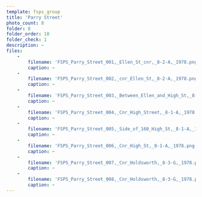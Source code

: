 ```yaml
---
template: fsps_group
title: 'Parry Street'
photo_count: 8
folder: 8
folder_order: 10
folder_check: 1
description: ~
files:
    -
        filename: 'FSPS_Parry_Street_001,_Ellen_St_cnr,_8-2-A,_1978.png'
        caption: ~
    -
        filename: 'FSPS_Parry_Street_002,_cnr_Ellen_St,_8-2-A,_1978.png'
        caption: ~
    -
        filename: 'FSPS_Parry_Street_003,_Between_Ellen_and_High_St,_8-1-A,_1978.png'
        caption: ~
    -
        filename: 'FSPS_Parry_Street_004,_Cnr_High_Street,_8-1-A,_1978.png'
        caption: ~
    -
        filename: 'FSPS_Parry_Street_005,_Side_of_160_High_St,_8-1-A,_1978.png'
        caption: ~
    -
        filename: 'FSPS_Parry_Street_006,_Cnr_High_St,_8-1-A,_1978.png'
        caption: ~
    -
        filename: 'FSPS_Parry_Street_007,_Cnr_Holdsworth,_8-3-G,_1978.png'
        caption: ~
    -
        filename: 'FSPS_Parry_Street_008,_Cnr_Holdsworth,_8-3-G,_1978.png'
        caption: ~
---
```

